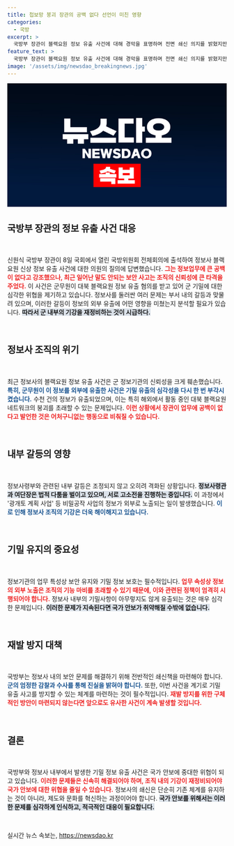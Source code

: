 ```yaml
---
title: 첩보망 붕괴 장관의 공백 없다 선언이 미친 영향
categories:
  - 국방
excerpt: >
  국방부 장관이 블랙요원 정보 유출 사건에 대해 경악을 표명하며 전면 쇄신 의지를 밝혔지만, 기밀 유출과 수뇌부의 법적 다툼은 국가 안보를 위협하는 중대한 사안으로 여겨진다.
feature_text: >
  국방부 장관이 블랙요원 정보 유출 사건에 대해 경악을 표명하며 전면 쇄신 의지를 밝혔지만, 기밀 유출과 수뇌부의 법적 다툼은 국가 안보를 위협하는 중대한 사안으로 여겨진다.
image: '/assets/img/newsdao_breakingnews.jpg'
---
```


<p><img src="/assets/img/newsdao_breakingnews.jpg" alt="ranknews 속보" /></p>

<h2 data-ke-size="size26">국방부 장관의 정보 유출 사건 대응</h2>

<p data-ke-size="size16">&nbsp;</p>

<p>신원식 국방부 장관이 8일 국회에서 열린 국방위원회 전체회의에 출석하여 정보사 블랙요원 신상 정보 유출 사건에 대한 의원의 질의에 답변했습니다. <b><span style="color: #ee2323;">그는 정보업무에 큰 공백이 없다고 강조했으나, 최근 일어난 말도 안되는 보안 사고는 조직의 신뢰성에 큰 타격을 주었다.</span></b> 이 사건은 군무원이 대북 블랙요원 정보 유출 혐의를 받고 있어 군 기밀에 대한 심각한 위협을 제기하고 있습니다. 정보사를 둘러싼 여러 문제는 부서 내의 갈등과 맞물려 있으며, 이러한 갈등이 정보의 외부 유출에 어떤 영향을 미쳤는지 분석할 필요가 있습니다. <b><span style="background-color: #21538527;">따라서 군 내부의 기강을 재정비하는 것이 시급하다.</span></b></p>

<p data-ke-size="size16">&nbsp;</p>

<h2 data-ke-size="size26">정보사 조직의 위기</h2>

<p data-ke-size="size16">&nbsp;</p>

<p>최근 정보사의 블랙요원 정보 유출 사건은 군 정보기관의 신뢰성을 크게 훼손했습니다. <b><span style="color: #1a5490;">특히, 군무원이 이 정보를 외부에 유출한 사건은 기밀 유출의 심각성을 다시 한 번 부각시켰습니다.</span></b> 수천 건의 정보가 유출되었으며, 이는 특히 해외에서 활동 중인 대북 블랙요원 네트워크의 붕괴를 초래할 수 있는 문제입니다. <b><span style="color: #ee2323;">이런 상황에서 장관이 업무에 공백이 없다고 발언한 것은 어처구니없는 행동으로 비춰질 수 있습니다.</span></b> </p>

<p data-ke-size="size16">&nbsp;</p>

<h2 data-ke-size="size26">내부 갈등의 영향</h2>

<p data-ke-size="size16">&nbsp;</p>

<p>정보사령부와 관련된 내부 갈등은 조정되지 않고 오히려 격화된 상황입니다. <b><span style="background-color: #21538527;">정보사령관과 여단장은 법적 다툼을 벌이고 있으며, 서로 고소전을 진행하는 중입니다.</span></b> 이 과정에서 '광개토 계획 사업' 등 비밀공작 사업의 정보가 외부로 노출되는 일이 발생했습니다. <b><span style="color: #1a5490;">이로 인해 정보사 조직의 기강은 더욱 해이해지고 있습니다.</span></b> </p>

<p data-ke-size="size16">&nbsp;</p>

<h2 data-ke-size="size26">기밀 유지의 중요성</h2>

<p data-ke-size="size16">&nbsp;</p>

<p>정보기관의 업무 특성상 보안 유지와 기밀 정보 보호는 필수적입니다. <b><span style="color: #ee2323;">업무 속성상 정보의 외부 노출은 조직의 기능 마비를 초래할 수 있기 때문에, 이와 관련된 정책이 엄격히 시행되어야 합니다.</span></b> 정보사 내부의 기밀사항이 아무렇지도 않게 유출되는 것은 매우 심각한 문제입니다. <b><span style="background-color: #21538527;">이러한 문제가 지속된다면 국가 안보가 취약해질 수밖에 없습니다.</span></b> </p>

<p data-ke-size="size16">&nbsp;</p>

<h2 data-ke-size="size26">재발 방지 대책</h2>

<p data-ke-size="size16">&nbsp;</p>

<p>국방부는 정보사 내의 보안 문제를 해결하기 위해 전반적인 쇄신책을 마련해야 합니다. <b><span style="color: #1a5490;">군의 엄정한 감찰과 수사를 통해 진실을 밝혀야 합니다.</span></b> 또한, 이번 사건을 계기로 기밀 유출 사고를 방지할 수 있는 체계를 마련하는 것이 필수적입니다. <b><span style="color: #ee2323;">재발 방지를 위한 구체적인 방안이 마련되지 않는다면 앞으로도 유사한 사건이 계속 발생할 것입니다.</span></b> </p>

<p data-ke-size="size16">&nbsp;</p>

<h2 data-ke-size="size26">결론</h2>

<p data-ke-size="size16">&nbsp;</p>

<p>국방부와 정보사 내부에서 발생한 기밀 정보 유출 사건은 국가 안보에 중대한 위협이 되고 있습니다. <b><span style="color: #ee2323;">이러한 문제들은 신속히 해결되어야 하며, 조직 내의 기강이 재정비되어야 국가 안보에 대한 위협을 줄일 수 있습니다.</span></b> 정보사의 쇄신은 단순히 기존 체계를 유지하는 것이 아니라, 제도와 문화를 혁신하는 과정이어야 합니다. <b><span style="background-color: #21538527;">국가 안보를 위해서는 이러한 문제를 심각하게 인식하고, 적극적인 대응이 필요합니다.</span></b> </p>

<p data-ke-size="size16">&nbsp;</p>
실시간 뉴스 속보는, <a href="https://newsdao.kr" rel="dofollow">https://newsdao.kr</a>


